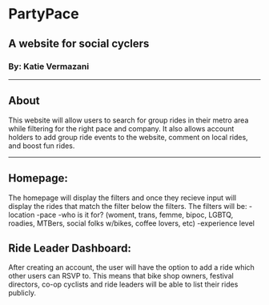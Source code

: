 # PartyPace
## A website for social cyclers 
### By: Katie Vermazani
***

## About
This website will allow users to search for group rides in their metro area while filtering for the right pace and company. It also allows account holders to add group ride events to the website, comment on local rides, and boost fun rides.
***

## Homepage:
The homepage will display the filters and once they recieve input will display the rides that match the filter below the filters.
The filters will be:
-location
-pace
-who is it for? (woment, trans, femme, bipoc, LGBTQ, roadies, MTBers, social folks w/bikes, coffee lovers, etc)
-experience level

## Ride Leader Dashboard:
After creating an account, the user will have the option to add a ride which other users can RSVP to. This means that bike shop owners, festival directors, co-op cyclists and ride leaders will be able to list their rides publicly.
